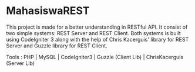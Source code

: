 # MahasiswaREST

This project is made for a better understanding in RESTful API. It consist of two simple systems: REST Server and REST Client. Both systems is built using CodeIgniter 3 along with the help of Chris Kacerguis' library for REST Server and Guzzle library for REST Client.

Tools : PHP | MySQL | CodeIgniter3 | Guzzle (Client Lib) | ChrisKacerguis (Server Lib)
